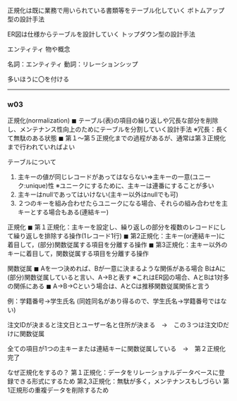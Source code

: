 正規化は既に業務で用いられている書類等をテーブル化していく
ボトムアップ型の設計手法

ER図は仕様からテーブルを設計していく
トップダウン型の設計手法

エンティティ
  物や概念

名詞：エンティティ
動詞：リレーションシップ

多いほうに〇を付ける

---

### w03

正規化(normalization)
  ◼ テーブル(表)の項目の繰り返しや冗長な部分を削除し、メンテナンス性向上のためにテーブルを分割していく設計手法
  ※冗長：長くて無駄のある状態
  ◼ 第１～第５正規化までの過程があるが、通常は第３正規化まで行われていればよい

テーブルについて
  1. 主キーの値が同じレコードがあってはならない⇒主キーの一意(ユニーク:unique)性 ※ユニークにするために、主キーは連番にすることが多い
  2. 主キーはnullであってはいけない(主キー以外はnullでも可)
  3. ２つのキーを組み合わせたらユニークになる場合、それらの組み合わせを主キーとする場合もある(連結キー)

正規化
  ◼ 第１正規化：主キーを設定し、繰り返しの部分を複数のレコードにして繰り返しを排除する操作(1レコード1行)
  ◼ 第2正規化：主キー(or連結キー)に着目して，(部分)関数従属する項目を分離する操作
  ◼ 第3正規化：主キー以外のキーに着目して，関数従属する項目を分離する操作

関数従属
  ◼ Aを一つ決めれば、Bが一意に決まるような関係がある場合 BはAに(部分)関数従属していると言い、A→Bと表す
  ※これはER図の場合、AとBは1対多の関係にある
  ◼ A→B→Cという場合は、AとCは推移関数従属関係と言う

  例：学籍番号→学生氏名
  (同姓同名があり得るので、学生氏名→学籍番号ではない)

  注文IDが決まると注文日とユーザー名と住所が決まる　→　この３つは注文IDだけに関数従属

全ての項目が1つの主キーまたは連結キーに関数従属している　→　第２正規化完了

なぜ正規化をするの？
  第１正規化：データをリレーショナルデータベースに登録できる形式にするため
  第2,3正規化：無駄が多く，メンテナンスもしづらい
  第1正規形の重複データを削除するため